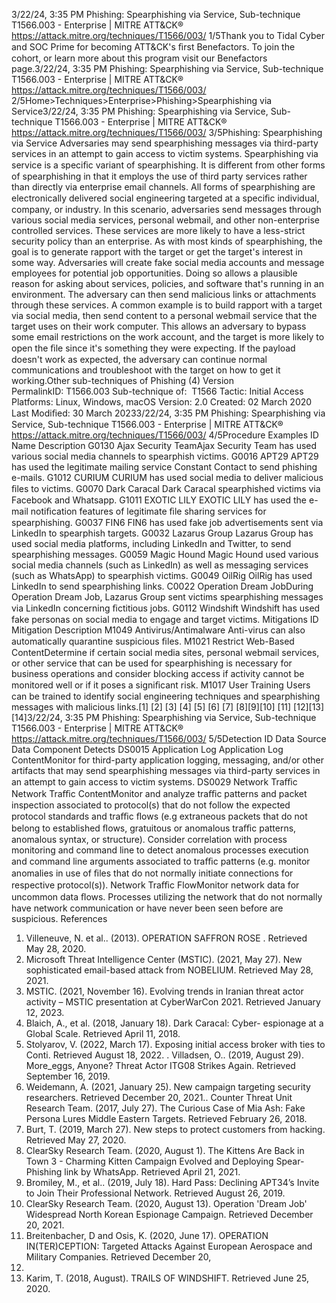 3/22/24, 3:35 PM Phishing: Spearphishing via Service, Sub-technique T1566.003 - Enterprise | MITRE ATT&CK®
https://attack.mitre.org/techniques/T1566/003/ 1/5Thank you to Tidal Cyber and SOC Prime for becoming ATT&CK's ﬁrst Benefactors. To join the cohort, or learn more about this program visit our
Benefactors page.3/22/24, 3:35 PM Phishing: Spearphishing via Service, Sub-technique T1566.003 - Enterprise | MITRE ATT&CK®
https://attack.mitre.org/techniques/T1566/003/ 2/5Home>Techniques>Enterprise>Phishing>Spearphishing via Service3/22/24, 3:35 PM Phishing: Spearphishing via Service, Sub-technique T1566.003 - Enterprise | MITRE ATT&CK®
https://attack.mitre.org/techniques/T1566/003/ 3/5Phishing: Spearphishing via Service
Adversaries may send spearphishing messages via third-party services in an attempt to gain access to victim systems. Spearphishing via
service is a speciﬁc variant of spearphishing. It is different from other forms of spearphishing in that it employs the use of third party
services rather than directly via enterprise email channels.
All forms of spearphishing are electronically delivered social engineering targeted at a speciﬁc individual, company, or industry. In this
scenario, adversaries send messages through various social media services, personal webmail, and other non-enterprise controlled services.
These services are more likely to have a less-strict security policy than an enterprise. As with most kinds of spearphishing, the goal is to
generate rapport with the target or get the target's interest in some way. Adversaries will create fake social media accounts and message
employees for potential job opportunities. Doing so allows a plausible reason for asking about services, policies, and software that's running
in an environment. The adversary can then send malicious links or attachments through these services.
A common example is to build rapport with a target via social media, then send content to a personal webmail service that the target uses on
their work computer. This allows an adversary to bypass some email restrictions on the work account, and the target is more likely to open
the ﬁle since it's something they were expecting. If the payload doesn't work as expected, the adversary can continue normal
communications and troubleshoot with the target on how to get it working.Other sub-techniques of Phishing (4)
Version PermalinkID: T1566.003
Sub-technique of:  T1566
 
Tactic: Initial Access
 
Platforms: Linux, Windows, macOS
Version: 2.0
Created: 02 March 2020
Last Modiﬁed: 30 March 20233/22/24, 3:35 PM Phishing: Spearphishing via Service, Sub-technique T1566.003 - Enterprise | MITRE ATT&CK®
https://attack.mitre.org/techniques/T1566/003/ 4/5Procedure Examples
ID Name Description
G0130 Ajax Security
TeamAjax Security Team has used various social media channels to spearphish victims.
G0016 APT29 APT29 has used the legitimate mailing service Constant Contact to send phishing e-mails.
G1012 CURIUM CURIUM has used social media to deliver malicious ﬁles to victims.
G0070 Dark Caracal Dark Caracal spearphished victims via Facebook and Whatsapp.
G1011 EXOTIC LILY EXOTIC LILY has used the e-mail notiﬁcation features of legitimate ﬁle sharing services for
spearphishing.
G0037 FIN6 FIN6 has used fake job advertisements sent via LinkedIn to spearphish targets.
G0032 Lazarus Group Lazarus Group has used social media platforms, including LinkedIn and Twitter, to send spearphishing
messages.
G0059 Magic Hound Magic Hound used various social media channels (such as LinkedIn) as well as messaging services
(such as WhatsApp) to spearphish victims.
G0049 OilRig OilRig has used LinkedIn to send spearphishing links.
C0022 Operation Dream
JobDuring Operation Dream Job, Lazarus Group sent victims spearphishing messages via LinkedIn
concerning ﬁctitious jobs.
G0112 Windshift Windshift has used fake personas on social media to engage and target victims.
Mitigations
ID Mitigation Description
M1049 Antivirus/Antimalware Anti-virus can also automatically quarantine suspicious ﬁles.
M1021 Restrict Web-Based
ContentDetermine if certain social media sites, personal webmail services, or other service that can be
used for spearphishing is necessary for business operations and consider blocking access if
activity cannot be monitored well or if it poses a signiﬁcant risk.
M1017 User Training Users can be trained to identify social engineering techniques and spearphishing messages with
malicious links.[1]
[2]
[3]
[4]
[5]
[6]
[7]
[8][9][10]
[11]
[12][13]
[14]3/22/24, 3:35 PM Phishing: Spearphishing via Service, Sub-technique T1566.003 - Enterprise | MITRE ATT&CK®
https://attack.mitre.org/techniques/T1566/003/ 5/5Detection
ID Data Source Data Component Detects
DS0015 Application Log Application Log
ContentMonitor for third-party application logging, messaging, and/or other artifacts that may
send spearphishing messages via third-party services in an attempt to gain access to
victim systems.
DS0029 Network Traﬃc Network Traﬃc
ContentMonitor and analyze traﬃc patterns and packet inspection associated to protocol(s) that
do not follow the expected protocol standards and traﬃc ﬂows (e.g extraneous packets
that do not belong to established ﬂows, gratuitous or anomalous traﬃc patterns,
anomalous syntax, or structure). Consider correlation with process monitoring and
command line to detect anomalous processes execution and command line arguments
associated to traﬃc patterns (e.g. monitor anomalies in use of ﬁles that do not normally
initiate connections for respective protocol(s)).
Network Traﬃc
FlowMonitor network data for uncommon data ﬂows. Processes utilizing the network that do
not normally have network communication or have never been seen before are
suspicious.
References
1. Villeneuve, N. et al.. (2013). OPERATION SAFFRON ROSE .
Retrieved May 28, 2020.
2. Microsoft Threat Intelligence Center (MSTIC). (2021, May 27).
New sophisticated email-based attack from NOBELIUM.
Retrieved May 28, 2021.
3. MSTIC. (2021, November 16). Evolving trends in Iranian threat
actor activity – MSTIC presentation at CyberWarCon 2021.
Retrieved January 12, 2023.
4. Blaich, A., et al. (2018, January 18). Dark Caracal: Cyber-
espionage at a Global Scale. Retrieved April 11, 2018.
5. Stolyarov, V. (2022, March 17). Exposing initial access broker
with ties to Conti. Retrieved August 18, 2022.
 . Villadsen, O.. (2019, August 29). More\_eggs, Anyone? Threat
Actor ITG08 Strikes Again. Retrieved September 16, 2019.
7. Weidemann, A. (2021, January 25). New campaign targeting
security researchers. Retrieved December 20, 2021. . Counter Threat Unit Research Team. (2017, July 27). The
Curious Case of Mia Ash: Fake Persona Lures Middle Eastern
Targets. Retrieved February 26, 2018.
9. Burt, T. (2019, March 27). New steps to protect customers
from hacking. Retrieved May 27, 2020.
10. ClearSky Research Team. (2020, August 1). The Kittens Are
Back in Town 3 - Charming Kitten Campaign Evolved and
Deploying Spear-Phishing link by WhatsApp. Retrieved April
21, 2021.
11. Bromiley, M., et al.. (2019, July 18). Hard Pass: Declining
APT34’s Invite to Join Their Professional Network. Retrieved
August 26, 2019.
12. ClearSky Research Team. (2020, August 13). Operation
'Dream Job' Widespread North Korean Espionage Campaign.
Retrieved December 20, 2021.
13. Breitenbacher, D and Osis, K. (2020, June 17). OPERATION
IN(TER)CEPTION: Targeted Attacks Against European
Aerospace and Military Companies. Retrieved December 20,
2021.
14. Karim, T. (2018, August). TRAILS OF WINDSHIFT. Retrieved
June 25, 2020.